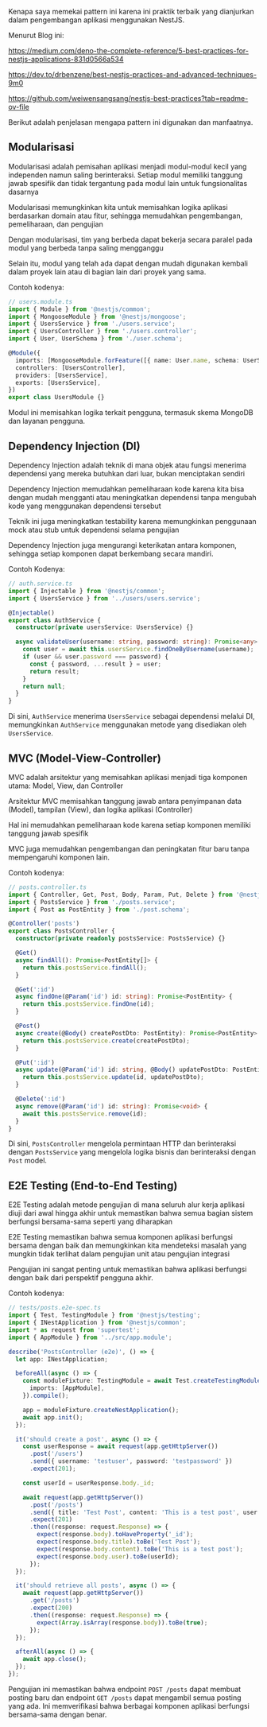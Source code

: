 Kenapa saya memekai pattern ini karena ini praktik terbaik yang dianjurkan dalam pengembangan aplikasi menggunakan NestJS. 

Menurut Blog ini:

https://medium.com/deno-the-complete-reference/5-best-practices-for-nestjs-applications-831d0566a534

https://dev.to/drbenzene/best-nestjs-practices-and-advanced-techniques-9m0

https://github.com/weiwensangsang/nestjs-best-practices?tab=readme-ov-file

Berikut adalah penjelasan mengapa pattern ini digunakan dan manfaatnya.

## Modularisasi 

Modularisasi adalah pemisahan aplikasi menjadi modul-modul kecil yang independen namun saling berinteraksi. Setiap modul memiliki tanggung jawab spesifik dan tidak tergantung pada modul lain untuk fungsionalitas dasarnya

Modularisasi memungkinkan kita untuk memisahkan logika aplikasi berdasarkan domain atau fitur, sehingga memudahkan pengembangan, pemeliharaan, dan pengujian

Dengan modularisasi, tim yang berbeda dapat bekerja secara paralel pada modul yang berbeda tanpa saling mengganggu

Selain itu, modul yang telah ada dapat dengan mudah digunakan kembali dalam proyek lain atau di bagian lain dari proyek yang sama.

Contoh kodenya:
```typescript
// users.module.ts
import { Module } from '@nestjs/common';
import { MongooseModule } from '@nestjs/mongoose';
import { UsersService } from './users.service';
import { UsersController } from './users.controller';
import { User, UserSchema } from './user.schema';

@Module({
  imports: [MongooseModule.forFeature([{ name: User.name, schema: UserSchema }])],
  controllers: [UsersController],
  providers: [UsersService],
  exports: [UsersService],
})
export class UsersModule {}
```
Modul ini memisahkan logika terkait pengguna, termasuk skema MongoDB dan layanan pengguna.

## Dependency Injection (DI)

Dependency Injection adalah teknik di mana objek atau fungsi menerima dependensi yang mereka butuhkan dari luar, bukan menciptakan sendiri

Dependency Injection memudahkan pemeliharaan kode karena kita bisa dengan mudah mengganti atau meningkatkan dependensi tanpa mengubah kode yang menggunakan dependensi tersebut

Teknik ini juga meningkatkan testability karena memungkinkan penggunaan mock atau stub untuk dependensi selama pengujian

Dependency Injection juga mengurangi keterikatan antara komponen, sehingga setiap komponen dapat berkembang secara mandiri.

Contoh Kodenya:
```typescript
// auth.service.ts
import { Injectable } from '@nestjs/common';
import { UsersService } from '../users/users.service';

@Injectable()
export class AuthService {
  constructor(private usersService: UsersService) {}

  async validateUser(username: string, password: string): Promise<any> {
    const user = await this.usersService.findOneByUsername(username);
    if (user && user.password === password) {
      const { password, ...result } = user;
      return result;
    }
    return null;
  }
}
```
Di sini, `AuthService` menerima `UsersService` sebagai dependensi melalui DI, memungkinkan `AuthService` menggunakan metode yang disediakan oleh `UsersService`.

## MVC (Model-View-Controller)

MVC adalah arsitektur yang memisahkan aplikasi menjadi tiga komponen utama: Model, View, dan Controller

Arsitektur MVC memisahkan tanggung jawab antara penyimpanan data (Model), tampilan (View), dan logika aplikasi (Controller)

Hal ini memudahkan pemeliharaan kode karena setiap komponen memiliki tanggung jawab spesifik

MVC juga memudahkan pengembangan dan peningkatan fitur baru tanpa mempengaruhi komponen lain.

Contoh kodenya:
```typescript
// posts.controller.ts
import { Controller, Get, Post, Body, Param, Put, Delete } from '@nestjs/common';
import { PostsService } from './posts.service';
import { Post as PostEntity } from './post.schema';

@Controller('posts')
export class PostsController {
  constructor(private readonly postsService: PostsService) {}

  @Get()
  async findAll(): Promise<PostEntity[]> {
    return this.postsService.findAll();
  }

  @Get(':id')
  async findOne(@Param('id') id: string): Promise<PostEntity> {
    return this.postsService.findOne(id);
  }

  @Post()
  async create(@Body() createPostDto: PostEntity): Promise<PostEntity> {
    return this.postsService.create(createPostDto);
  }

  @Put(':id')
  async update(@Param('id') id: string, @Body() updatePostDto: PostEntity): Promise<PostEntity> {
    return this.postsService.update(id, updatePostDto);
  }

  @Delete(':id')
  async remove(@Param('id') id: string): Promise<void> {
    await this.postsService.remove(id);
  }
}
```
Di sini, `PostsController` mengelola permintaan HTTP dan berinteraksi dengan `PostsService` yang mengelola logika bisnis dan berinteraksi dengan `Post` model.

## E2E Testing (End-to-End Testing)

E2E Testing adalah metode pengujian di mana seluruh alur kerja aplikasi diuji dari awal hingga akhir untuk memastikan bahwa semua bagian sistem berfungsi bersama-sama seperti yang diharapkan

E2E Testing memastikan bahwa semua komponen aplikasi berfungsi bersama dengan baik dan memungkinkan kita mendeteksi masalah yang mungkin tidak terlihat dalam pengujian unit atau pengujian integrasi

Pengujian ini sangat penting untuk memastikan bahwa aplikasi berfungsi dengan baik dari perspektif pengguna akhir.

Contoh kodenya:
```typescript
// tests/posts.e2e-spec.ts
import { Test, TestingModule } from '@nestjs/testing';
import { INestApplication } from '@nestjs/common';
import * as request from 'supertest';
import { AppModule } from '../src/app.module';

describe('PostsController (e2e)', () => {
  let app: INestApplication;

  beforeAll(async () => {
    const moduleFixture: TestingModule = await Test.createTestingModule({
      imports: [AppModule],
    }).compile();

    app = moduleFixture.createNestApplication();
    await app.init();
  });

  it('should create a post', async () => {
    const userResponse = await request(app.getHttpServer())
      .post('/users')
      .send({ username: 'testuser', password: 'testpassword' })
      .expect(201);

    const userId = userResponse.body._id;

    await request(app.getHttpServer())
      .post('/posts')
      .send({ title: 'Test Post', content: 'This is a test post', user: userId })
      .expect(201)
      .then((response: request.Response) => {
        expect(response.body).toHaveProperty('_id');
        expect(response.body.title).toBe('Test Post');
        expect(response.body.content).toBe('This is a test post');
        expect(response.body.user).toBe(userId);
      });
  });

  it('should retrieve all posts', async () => {
    await request(app.getHttpServer())
      .get('/posts')
      .expect(200)
      .then((response: request.Response) => {
        expect(Array.isArray(response.body)).toBe(true);
      });
  });

  afterAll(async () => {
    await app.close();
  });
});
```
Pengujian ini memastikan bahwa endpoint `POST /posts` dapat membuat posting baru dan endpoint `GET /posts` dapat mengambil semua posting yang ada. Ini memverifikasi bahwa berbagai komponen aplikasi berfungsi bersama-sama dengan benar.
